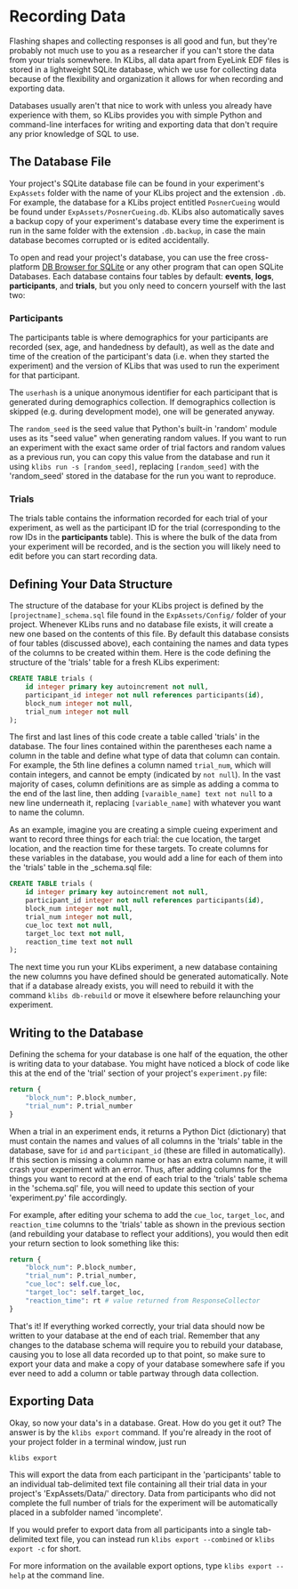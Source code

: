 # Recording Data

Flashing shapes and collecting responses is all good and fun, but they're probably not much use to you as a researcher if you can't store the data from your trials somewhere. In KLibs, all data apart from EyeLink EDF files is stored in a lightweight SQLite database, which we use for collecting data because of the flexibility and organization it allows for when recording and exporting data.

Databases usually aren't that nice to work with unless you already have experience with them, so KLibs provides you with simple Python and command-line interfaces for writing and exporting data that don't require any prior knowledge of SQL to use.

## The Database File

Your project's SQLite database file can be found in your experiment's `ExpAssets` folder with the name of your KLibs project and the extension `.db`. For example, the database for a KLibs project entitled `PosnerCueing` would be found under `ExpAssets/PosnerCueing.db`. KLibs also automatically saves a backup copy of your experiment's database every time the experiment is run in the same folder with the extension `.db.backup`, in case the main database becomes corrupted or is edited accidentally.

To open and read your project's database, you can use the free cross-platform [DB Browser for SQLite](http://sqlitebrowser.org/) or any other program that can open SQLite Databases. Each database contains four tables by default: **events**, **logs**, **participants**, and **trials**, but you only need to concern yourself with the last two:

### Participants

The participants table is where demographics for your participants are recorded (sex, age, and handedness by default), as well as the date and time of the creation of the participant's data (i.e. when they started the experiment) and the version of KLibs that was used to run the experiment for that participant. 

The `userhash` is a unique anonymous identifier for each participant that is generated during demographics collection. If demographics collection is skipped (e.g. during development mode), one will be generated anyway.

The `random_seed` is the seed value that Python's built-in 'random' module uses as its "seed value" when generating random values. If you want to run an experiment with the exact same order of trial factors and random values as a previous run, you can copy this value from the database and run it using `klibs run -s [random_seed]`, replacing `[random_seed]` with the 'random\_seed' stored in the database for the run you want to reproduce.

### Trials

The trials table contains the information recorded for each trial of your experiment, as well as the participant ID for the trial (corresponding to the row IDs in the **participants** table). This is where the bulk of the data from your experiment will be recorded, and is the section you will likely need to edit before you can start recording data.

## Defining Your Data Structure

The structure of the database for your KLibs project is defined by the `[projectname]_schema.sql` file found in the `ExpAssets/Config/` folder of your project. Whenever KLibs runs and no database file exists, it will create a new one based on the contents of this file. By default this database consists of four tables (discussed above), each containing the names and data types of the columns to be created within them. Here is the code defining the structure of the 'trials' table for a fresh KLibs experiment:

```sql
CREATE TABLE trials (
    id integer primary key autoincrement not null,
    participant_id integer not null references participants(id),
    block_num integer not null,
    trial_num integer not null
);
```

The first and last lines of this code create a table called 'trials' in the database. The four lines contained within the parentheses each name a column in the table and define what type of data that column can contain. For example, the 5th line defines a column named `trial_num`, which will contain integers, and cannot be empty (indicated by `not null`). In the vast majority of cases, column definitions are as simple as adding a comma to the end of the last line, then adding `[varaible_name] text not null` to a new line underneath it, replacing `[variable_name]` with whatever you want to name the column.

As an example, imagine you are creating a simple cueing experiment and want to record three things for each trial: the cue location, the target location, and the reaction time for these targets. To create columns for these variables in the database, you would add a line for each of them into the 'trials' table in the \_schema.sql file:

```sql
CREATE TABLE trials (
    id integer primary key autoincrement not null,
    participant_id integer not null references participants(id),
    block_num integer not null,
    trial_num integer not null,
    cue_loc text not null,
    target_loc text not null,
    reaction_time text not null
);
```
	
The next time you run your KLibs experiment, a new database containing the new columns you have defined should be generated automatically. Note that if a database already exists, you will need to rebuild it with the command `klibs db-rebuild` or move it elsewhere before relaunching your experiment.

## Writing to the Database

Defining the schema for your database is one half of the equation, the other is writing data to your database. You might have noticed a block of code like this at the end of the 'trial' section of your project's `experiment.py` file:

```python
return {
    "block_num": P.block_number,
    "trial_num": P.trial_number
}
```

When a trial in an experiment ends, it returns a Python Dict (dictionary) that must contain the names and values of all columns in the 'trials' table in the database, save for `id` and `participant_id` (these are filled in automatically). If this section is missing a column name or has an extra column name, it will crash your experiment with an error. Thus, after adding columns for the things you want to record at the end of each trial to the 'trials' table schema in the 'schema.sql' file, you will need to update this section of your 'experiment.py' file accordingly.

For example, after editing your schema to add the `cue_loc`, `target_loc`, and `reaction_time` columns to the 'trials' table as shown in the previous section (and rebuilding your database to reflect your additions), you would then edit your return section to look something like this:

```python
return {
    "block_num": P.block_number,
    "trial_num": P.trial_number,
    "cue_loc": self.cue_loc,
    "target_loc": self.target_loc,
    "reaction_time": rt # value returned from ResponseCollector
}
```

That's it! If everything worked correctly, your trial data should now be written to your database at the end of each trial. Remember that any changes to the database schema will require you to rebuild your database, causing you to lose all data recorded up to that point, so make sure to export your data and make a copy of your database somewhere safe if you ever need to add a column or table partway through data collection.

## Exporting Data

Okay, so now your data's in a database. Great. How do you get it out? The answer is by the `klibs export` command. If you're already in the root of your project folder in a terminal window, just run

```
klibs export
```

This will export the data from each participant in the 'participants' table to an individual tab-delimited text file containing all their trial data in your project's 'ExpAssets/Data/' directory. Data from participants who did not complete the full number of trials for the experiment will be automatically placed in a subfolder named 'incomplete'.

If you would prefer to export data from all participants into a single tab-delimited text file, you can instead run `klibs export --combined` or `klibs export -c` for short.

For more information on the available export options, type `klibs export --help` at the command line. 
